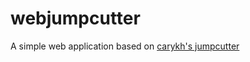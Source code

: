 # webjumpcutter
A simple web application based on [carykh's jumpcutter](github.com/carykh/jumpcutter)
